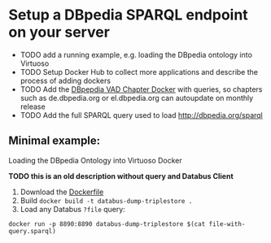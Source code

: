 # Setup a DBpedia SPARQL endpoint on your server 

* TODO add a running example, e.g. loading the DBpedia ontology into Virtuoso
* TODO Setup Docker Hub to collect more applications and describe the process of adding dockers
* TODO Add the [DBpepdia VAD Chapter Docker](https://github.com/dbpedia/dbpedia-vad-i18n) with queries, so chapters such as de.dbpedia.org or el.dbpedia.org can autoupdate on monthly release
* TODO Add the full SPARQL query used to load http://dbpedia.org/sparql 

## Minimal example: 
Loading the DBpedia Ontology into Virtuoso Docker

**TODO this is an old description without query and Databus Client**
1. Download the [Dockerfile](https://github.com/dbpedia/dev.dbpedia.org/raw/master/pics/Dockerfile.dockerfile)
2. Build `docker build -t databus-dump-triplestore .`
3. Load any Databus `?file` query:
```
docker run -p 8890:8890 databus-dump-triplestore $(cat file-with-query.sparql)
```
